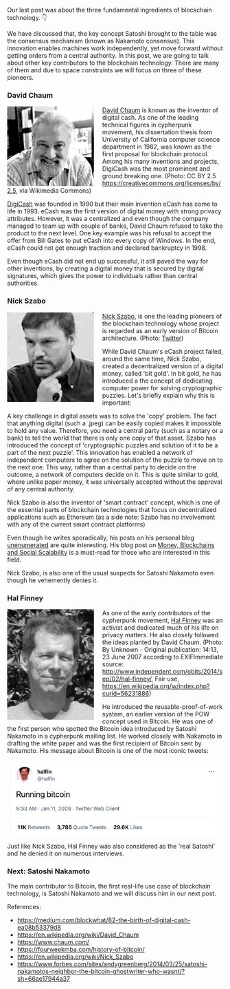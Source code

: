 Our last post was about the three fundamental ingredients of blockchain technology. 👇


We have discussed that, the key concept Satoshi brought to the table was the consensus mechanism (known as Nakamoto consensus). This innovation enables machines work independently, yet move forward without getting orders from a central authority.
In this post, we are going to talk about other key contributors to the blockchain technology. There are many of them and due to space constraints we will focus on three of these pioneers.

### David Chaum
<img align="left" src="/assets/Chaum_v2.jpg" style="width:40%; padding-right:20px"> [David Chaum](https://twitter.com/chaumdotcom) is known as the inventor of digital cash. As one of the leading technical figures in cypherpunk movement, his dissertation thesis from University of California computer science department in 1982, was known as the first proposal for blockchain protocol. Among his many inventions and projects, DigiCash was the most prominent and ground breaking one. (Photo: CC BY 2.5 <https://creativecommons.org/licenses/by/2.5>, via Wikimedia Commons)

[DigiCash](https://www.chaum.com/ecash/) was founded in 1990 but their main invention eCash has come to life in 1993. eCash was the first version of digital money with strong privacy attributes. However, it was a centralized and even though the company managed to team up with couple of banks, David Chaum refused to take the product to the next level. One key example was his refusal to accept the offer from Bill Gates to put eCash into every copy of Windows. In the end, eCash could not get enough traction and declared bankruptcy in 1998. 

Even though eCash did not end up successful, it still paved the way for other inventions, by creating a digital money that is secured by digital signatures, which gives the power to individuals rather than central authorities. 

### Nick Szabo
<img align="left" src="/assets/nick_szabo_250.jpg" style="width:40%; padding-right:20px"> [Nick Szabo](https://twitter.com/nickszabo4), is one the leading pioneers of the blockchain technology whose project is regarded as an early version of Bitcoin architecture. (Photo: [Twitter](https://twitter.com/thebitcoinconf/status/1181597187400228866))

While David Chaum's eCash project failed, around the same time, Nick Szabo, created a decentralized version of a digital money, called 'bit gold'. In bit gold, he has introduced a the concept of dedicating computer power for solving cryptographic puzzles. Let's briefly explain why this is important:

A key challenge in digital assets was to solve the 'copy' problem. The fact that anything digital (such a .jpeg) can be easily copied makes it impossible to hold any value. Therefore, you need a central party (such as a notary or a bank) to tell the world that there is only one copy of that asset. Szabo has introduced the concept of 'cryptographic puzzles and solution of it to be a part of the next puzzle'. This innovation has enabled a network of independent computers to agree on the solution of the puzzle to move on to the next one. This way, rather than a central party to decide on the outcome, a network of computers decide on it. This is quite similar to gold, where unlike paper money, it was universally accepted without the approval of any central authority.

Nick Szabo is also the inventor of 'smart contract' concept, which is one of the essential parts of blockchain technologies that focus on decentralized applications such as Ethereum (as a side note: Szabo has no involvement with any of the current smart contract platforms)

Even though he writes sporadically, his posts on his personal blog [unenumerated](https://unenumerated.blogspot.com/) are quite interesting. His blog post on [Money, Blockchains and Social Scalability](https://nakamotoinstitute.org/money-blockchains-and-social-scalability/) is a must-read for those who are interested in this field. 

Nick Szabo, is also one of the usual suspects for Satoshi Nakamoto even though he vehemently denies it. 

### Hal Finney

<img align="left" src="/assets/Hal_Finney_bw.jpg" style="width:40%; padding-right:20px"> As one of the early contributors of the cypherpunk movement, [Hal Finney](https://twitter.com/halfin)  was an activist and dedicated much of his life on privacy matters. He also closely followed the ideas planted by David Chaum. (Photo: By Unknown - Original publication: 14:13, 23 June 2007 according to EXIFImmediate source: http://www.independent.com/obits/2014/sep/02/hal-finney/, Fair use, https://en.wikipedia.org/w/index.php?curid=56231886)

He introduced the reusable-proof-of-work system, an earlier version of the POW concept used in Bitcoin. He was one of the first person who spotted the Bitcoin idea introduced by Satoshi Nakamoto in a cypherpunk mailing list. He worked closely with Nakamoto in drafting the white paper and was the first recipient of Bitcoin sent by Nakamoto. His message about Bitcoin is one of the most iconic tweets: 

<a href="https://twitter.com/halfin/status/1110302988">
         <img alt="Tweet" src="/assets/hal_finney_tweet_640_v2.png"></a>

Just like Nick Szabo, Hal Finney was also considered as the 'real Satoshi' and he denied it on numerous interviews. 

### Next: Satoshi Nakamoto
The main contributor to Bitcoin, the first real-life use case of blockchain technology, is Satoshi Nakamoto and we will discuss him in our next post. 


References: 
- https://medium.com/blockwhat/82-the-birth-of-digital-cash-ea08b53379d8
- https://en.wikipedia.org/wiki/David_Chaum
- https://www.chaum.com/
- https://fourweekmba.com/history-of-bitcoin/
- https://en.wikipedia.org/wiki/Nick_Szabo
- https://www.forbes.com/sites/andygreenberg/2014/03/25/satoshi-nakamotos-neighbor-the-bitcoin-ghostwriter-who-wasnt/?sh=66ae17944a37

